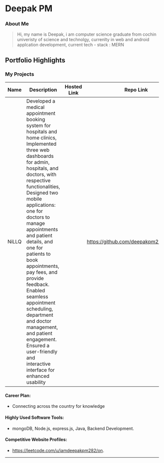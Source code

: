 # Deepak PM

### About Me

> Hi, my name is Deepak, i am computer science graduate from cochin univeristy of science and technolgy, currenlty in web and android applcation development,
  current tech - stack : MERN 


## Portfolio Highlights

### My Projects

| Name                | Description                                                               | Hosted Link                              | Repo Link                                                      |
|---------------------|---------------------------------------------------------------------------|------------------------------------------|----------------------------------------------------------------|
| NiLLQ               | Developed a medical appointment booking system for hospitals and home clinics, Implemented three web dashboards for admin, hospitals, and doctors, with respective functionalities,  Designed two mobile applications: one for doctors to manage appointments and patient details, and one for patients to book appointments, pay fees, and provide feedback.  Enabled seamless appointment scheduling, department and doctor management, and patient engagement. Ensured a user-friendly and interactive interface for enhanced usability |  | https://github.com/deepakpm282/Hospital

#### Career Plan:

- Connecting across the country for knowledge

#### Highly Used Software Tools:

- mongoDB, Node.js, express.js, Java, Backend Development.

#### Competitive Website Profiles:

- https://leetcode.com/u/iamdeepakpm282/on.
---
